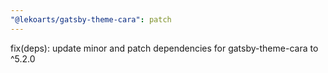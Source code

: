 ```yaml
---
"@lekoarts/gatsby-theme-cara": patch
---
```


fix(deps): update minor and patch dependencies for gatsby-theme-cara to ^5.2.0
